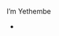 I’m Yethembe


- 
<!---
yethembe/yethembe is a ✨ special ✨ repository because its `README.md` (this file) appears on your GitHub profile.
You can click the Preview link to take a look at your changes.
--->
